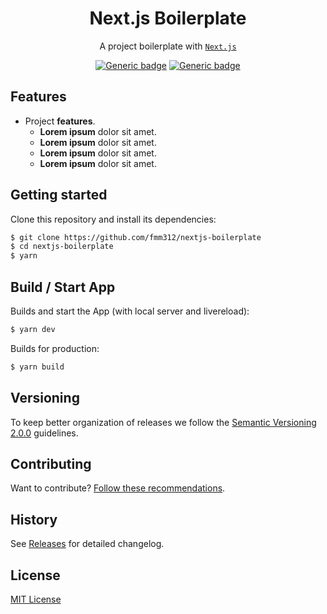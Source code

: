 <h1 align="center">Next.js Boilerplate</h1>
  
<div align="center">

A project boilerplate with [`Next.js`](https://nextjs.org/)

[![Generic badge](https://img.shields.io/badge/License-MIT-red.svg)]()
[![Generic badge](https://img.shields.io/badge/Version-1.0.0-red.svg)]()

</div>

## Features

- Project **features**.
  - **Lorem ipsum** dolor sit amet.
  - **Lorem ipsum** dolor sit amet.
  - **Lorem ipsum** dolor sit amet.
  - **Lorem ipsum** dolor sit amet.

## Getting started

Clone this repository and install its dependencies:

```sh
$ git clone https://github.com/fmm312/nextjs-boilerplate
$ cd nextjs-boilerplate
$ yarn
```

## Build / Start App

Builds and start the App (with local server and livereload):

```sh
$ yarn dev
```

Builds for production:

```sh
$ yarn build
```

## Versioning

To keep better organization of releases we follow the [Semantic Versioning 2.0.0](http://semver.org/) guidelines.

## Contributing

Want to contribute? [Follow these recommendations](https://github.com/fmm312/reactjs-boilerplate/blob/main/CONTRIBUTING.md).

## History

See [Releases](https://github.com/fmm312/reactjs-boilerplate/blob/main/CHANGELOG.MD) for detailed changelog.

## License
[MIT License]()
